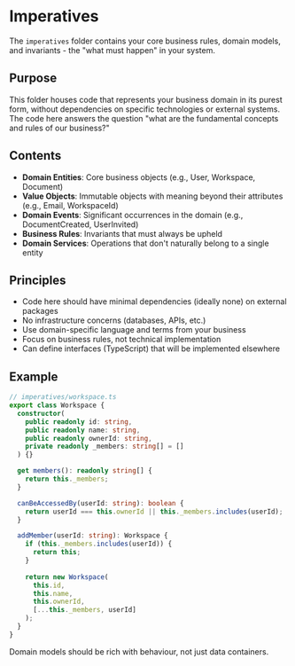 # Imperatives

The `imperatives` folder contains your core business rules, domain models, and invariants - the "what must happen" in your system.

## Purpose

This folder houses code that represents your business domain in its purest form, without dependencies on specific technologies or external systems. The code here answers the question "what are the fundamental concepts and rules of our business?"

## Contents

- **Domain Entities**: Core business objects (e.g., User, Workspace, Document)
- **Value Objects**: Immutable objects with meaning beyond their attributes (e.g., Email, WorkspaceId)
- **Domain Events**: Significant occurrences in the domain (e.g., DocumentCreated, UserInvited)
- **Business Rules**: Invariants that must always be upheld
- **Domain Services**: Operations that don't naturally belong to a single entity

## Principles

- Code here should have minimal dependencies (ideally none) on external packages
- No infrastructure concerns (databases, APIs, etc.)
- Use domain-specific language and terms from your business
- Focus on business rules, not technical implementation
- Can define interfaces (TypeScript) that will be implemented elsewhere

## Example

```typescript
// imperatives/workspace.ts
export class Workspace {
  constructor(
    public readonly id: string,
    public readonly name: string,
    public readonly ownerId: string,
    private readonly _members: string[] = []
  ) {}

  get members(): readonly string[] {
    return this._members;
  }

  canBeAccessedBy(userId: string): boolean {
    return userId === this.ownerId || this._members.includes(userId);
  }

  addMember(userId: string): Workspace {
    if (this._members.includes(userId)) {
      return this;
    }
    
    return new Workspace(
      this.id,
      this.name,
      this.ownerId,
      [...this._members, userId]
    );
  }
}
```

Domain models should be rich with behaviour, not just data containers.
